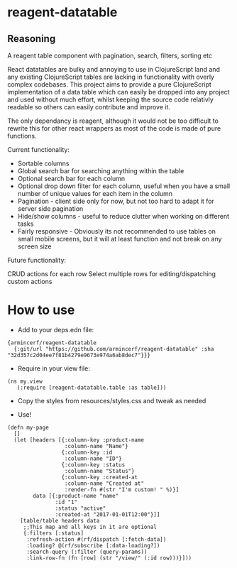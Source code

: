 # reagent-datatable

## Reasoning

A reagent table component with pagination, search, filters, sorting etc

React datatables are bulky and annoying to use in ClojureScript land and any existing ClojureScript tables are lacking in functionality with overly complex codebases. This project aims to provide a pure ClojureScript implementation of a data table which can easily be dropped into any project and used without much effort, whilst keeping the source code relativly readable so others can easily contribute and improve it.

The only dependancy is reagent, although it would not be too difficult to rewrite this for other react wrappers as most of the code is made of pure functions.

Current functionality:

- Sortable columns
- Global search bar for searching anything within the table
- Optional search bar for each column
- Optional drop down filter for each column, useful when you have a small number of unique values for each item in the column
- Pagination - client side only for now, but not too hard to adapt it for server side pagination
- Hide/show columns - useful to reduce clutter when working on different tasks
- Fairly responsive - Obviously its not recommended to use tables on small mobile screens, but it will at least function and not break on any screen size

Future functionality:

CRUD actions for each row
Select multiple rows for editing/dispatching custom actions


# How to use

- Add to your deps.edn file:

```
{armincerf/reagent-datatable
  {:git/url "https://github.com/armincerf/reagent-datatable" :sha "32d357c2d04ee7f81b4279e9673e974a6ab8dec7"}}}
```

- Require in your view file:

```
(ns my.view
   (:require [reagent-datatable.table :as table]))
```

- Copy the styles from resources/styles.css and tweak as needed

- Use!

```
(defn my-page
  []
  (let [headers [{:column-key :product-name
                  :column-name "Name"}
                 {:column-key :id
                  :column-name "ID"}
                 {:column-key :status
                  :column-name "Status"}
                 {:column-key :created-at
                  :column-name "Created at"
                  :render-fn #(str "I'm custom! " %)}]
        data [{:product-name "name"
               :id "1"
               :status "active"
               :created-at "2017-01-01T12:00"}]]
    [table/table headers data
     ;;This map and all keys in it are optional
     {:filters [:status]
      :refresh-action #(rf/dispatch [:fetch-data])
      :loading? @(rf/subscribe [:data-loading?])
      :search-query (:filter (query-params))
      :link-row-fn (fn [row] (str "/view/" (:id row)))}]))
```
